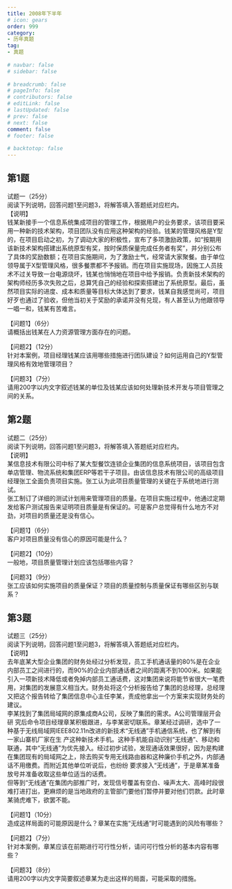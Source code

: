 ```yaml
---  
title: 2008年下半年  
# icon: gears  
order: 999  
category:  
- 历年真题  
tag:  
- 真题  
  
# navbar: false  
# sidebar: false  
  
# breadcrumb: false  
# pageInfo: false  
# contributors: false  
# editLink: false  
# lastUpdated: false  
# prev: false  
# next: false  
comment: false  
# footer: false  
  
# backtotop: false  
---  
```

## 第1题 ##

试题一（25分）  
阅读下列说明，回答问题1至问题3，将解答填入答题纸对应栏内。  
【说明】  
钱某新接手一个信息系统集成项目的管理工作，根据用户的业务要求，该项目要采用一种新的技术架构，项目团队没有应用这种架构的经验。钱某的管理风格是Y型的，在项目启动之初，为了调动大家的积极性，宣布了多项激励政策，如“按期用该新技术架构搭建出系统原型有奖，按时保质保量完成任务者有奖”，并分别公布了具体的奖励数额；在项目实施期间，为了激励士气，经常请大家聚餐。由于单位领导属于X型管理风格，很多餐票都不予报销。而在项目实施现场，因施工人员技术不过关导致一台电源烧坏，钱某也悄悄地在项目中给予报销。负责新技术架构的架构师经历多次失败之后，总算凭自己的经验和探索搭建出了系统原型。最后，虽然项目实际的进度、成本和质量等目标大体达到了要求，钱某自我感觉尚可，项目好歹也通过了验收，但他当初关于奖励的承诺并没有兑现，有人甚至认为他跟领导一唱一和，钱某有苦难言。  
  
【问题1】（6分）  
请概括出钱某在人力资源管理方面存在的问题。  
  
【问题2】（12分）  
针对本案例，项目经理钱某应该用哪些措施进行团队建设？如何运用自己的Y型管理风格有效地管理项目？  
  
【问题3】（7分）  
请用200字以内文字叙述钱某的单位及钱某应该如何处理新技术开发与项目管理之间的关系。  


## 第2题 ##

试题二（25分）  
阅读下列说明，回答问题1至问题3，将解答填入答题纸对应栏内。  
【说明】  
某信息技术有限公司中标了某大型餐饮连锁企业集团的信息系统项目，该项目包含单店管理、物流系统和集团ERP等若干子项目。由该信息技术有限公司的高级项目经理张工全面负责项目实施。张工认为此项目质量管理的关键在于系统地进行测试。  
张工制订了详细的测试计划用来管理项目的质量。在项目实施过程中，他通过定期发给客户测试报告来证明项目质量是有保证的。可是客户总觉得有什么地方不对劲，对项目的质量还是没有信心。  
  
【问题1】（6分）  
客户对项目质量没有信心的原因可能是什么？  
  
【问题2】（10分）  
一般地，项目质量管理计划应该包括哪些内容？  
  
【问题3】（9分）  
张工应该如何实施项目的质量保证？项目的质量控制与质量保证有哪些区别与联系？  


## 第3题 ##

试题三（25分）  
阅读下列说明，回答问题1至问题3，将解答填入答题纸对应栏内。  
【说明】  
去年底某大型企业集团的财务处经过分析发现，员工手机通话量的80%是在企业内部员工之间进行的，而90%的企业内部通话者之间的距离不到1000米。如果能引入一项新技术降低或者免掉内部员工通话费，这对集团来说将能节省很大一笔费用，对集团的发展意义相当大。财务处将这个分析报告给了集团的总经理，总经理又把这个报告转给了集团信息中心主任李某，责成他拿出一个方案来实现财务处的建议。  
李某找到了集团局域网的原集成商A公司，反映了集团的需求。A公司管理层开会研 究后命令项目经理章某积极跟进，与李某密切联系。章某经过调研，选中了一种基于无线局域网IEEE802.11n改进的新技术“无线通”手机通信系统，也了解到有一家山寨机厂家在生 产这种新技术手机。这种手机能自动识别“无线通”、移动和联通，其中“无线通”为优先接入。经过初步试验，发现通话效果很好，因为是构建在集团现有的局域网之上，除去购买专用无线路由器和这种廉价手机之外，内部通话不用缴费。而附近其他单位听说后，也纷纷 要求接入“无线通”，于是章某准备放号并准备收取这些单位适当的话费。  
但等到“无线通”在集团内部推广时，发现信号覆盖有空白、噪声太大、高峰时段很难打进打出，更麻烦的是当地政府的主管部门要他们暂停并要对他们罚款。此时章某骑虎难下，欲罢不能。  
  
【问题1】（10分）  
造成这样局面的可能原因是什么？章某在实施“无线通”时可能遇到的风险有哪些？  
  
【问题2】（7分）  
针对本案例，章某应该在前期进行可行性分析，请问可行性分析的基本内容有哪些？  
  
【问题3】（8分）  
请用200字以内文字简要叙述章某为走出这样的局面，可能采取的措施。  


